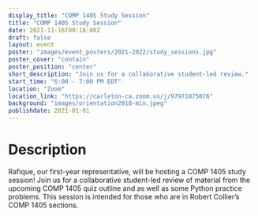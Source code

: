 ```yaml
---
display_title: "COMP 1405 Study Session"
title: "COMP 1405 Study Session"
date: 2021-11-16T00:18:00Z
draft: false
layout: event
poster: "images/event_posters/2021-2022/study_sessions.jpg"
poster_cover: "contain"
poster_position: "center"
short_description: "Join us for a collaborative student-led review."
start_time: "6:00 - 7:00 PM EDT"
location: "Zoom"
location_link: "https://carleton-ca.zoom.us/j/97971875076"
background: "images/orientation2018-min.jpeg"
publishdate: 2021-01-01
---
```


# Description

Rafique, our first-year representative, will be hosting a COMP 1405 study session! Join us for a collaborative student-led review of material from the upcoming COMP 1405 quiz outline and as well as some Python practice problems. This session is intended for those who are in Robert Collier’s COMP 1405 sections.
